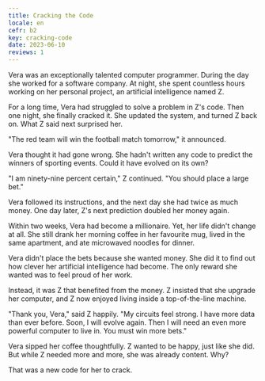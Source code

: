```yaml
---
title: Cracking the Code
locale: en
cefr: b2
key: cracking-code
date: 2023-06-10
reviews: 1
---
```


Vera was an exceptionally talented computer programmer. During the day she worked for a software company. At night, she spent countless hours working on her personal project, an artificial intelligence named Z.

For a long time, Vera had struggled to solve a problem in Z's code. Then one night, she finally cracked it. She updated the system, and turned Z back on. What Z said next surprised her.

"The red team will win the football match tomorrow," it announced.

Vera thought it had gone wrong. She hadn't written any code to predict the winners of sporting events. Could it have evolved on its own?

"I am ninety-nine percent certain," Z continued. "You should place a large bet."

Vera followed its instructions, and the next day she had twice as much money. One day later, Z's next prediction doubled her money again.

Within two weeks, Vera had become a millionaire. Yet, her life didn't change at all. She still drank her morning coffee in her favourite mug, lived in the same apartment, and ate microwaved noodles for dinner.

Vera didn't place the bets because she wanted money. She did it to find out how clever her artificial intelligence had become. The only reward she wanted was to feel proud of her work.

Instead, it was Z that benefited from the money. Z insisted that she upgrade her computer, and Z now enjoyed living inside a top-of-the-line machine.

"Thank you, Vera," said Z happily. "My circuits feel strong. I have more data than ever before. Soon, I will evolve again. Then I will need an even more powerful computer to live in. You must win more bets."

Vera sipped her coffee thoughtfully. Z wanted to be happy, just like she did. But while Z needed more and more, she was already content. Why?

That was a new code for her to crack.